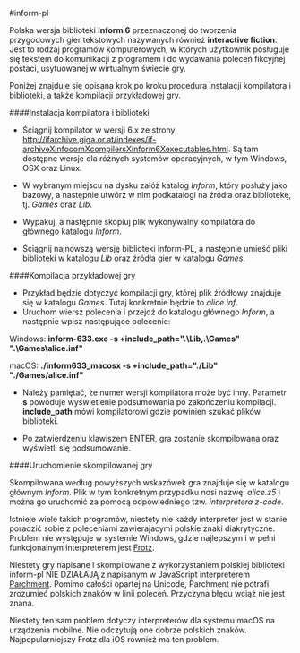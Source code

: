 #inform-pl

Polska wersja biblioteki **Inform 6** przeznaczonej do tworzenia przygodowych gier tekstowych nazywanych również **interactive fiction**. Jest to rodzaj programów komputerowych, w których użytkownik posługuje się tekstem do komunikacji z programem i do wydawania poleceń fikcyjnej postaci, usytuowanej w wirtualnym świecie gry.

Poniżej znajduje się opisana krok po kroku procedura instalacji kompilatora i biblioteki, a także kompilacji przykładowej gry.

####Instalacja kompilatora i biblioteki

- Ściągnij kompilator w wersji 6.x ze strony http://ifarchive.giga.or.at/indexes/if-archiveXinfocomXcompilersXinform6Xexecutables.html. Są tam dostępne wersje dla różnych systemów operacyjnych, w tym Windows, OSX oraz Linux.

- W wybranym miejscu na dysku załóż katalog *Inform*, który posłuży jako bazowy, a następnie utwórz w nim podkatalogi na źródła oraz bibliotekę, tj. *Games* oraz *Lib*.

- Wypakuj, a następnie skopiuj plik wykonywalny kompilatora do głównego katalogu *Inform*.

- Ściągnij najnowszą wersję biblioteki inform-PL, a następnie umieść pliki biblioteki w katalogu *Lib* oraz źródła gier w katalogu *Games*.

####Kompilacja przykładowej gry

- Przykład będzie dotyczyć kompilacji gry, której plik źródłowy znajduje się w katalogu *Games*. Tutaj konkretnie będzie to *alice.inf*.
- Uruchom wiersz polecenia i przejdź do katalogu głównego *Inform*, a następnie wpisz następujące polecenie:

Windows: **inform-633.exe -s +include_path=".\Lib,.\Games" ".\Games\alice.inf"**

macOS: **./inform633_macosx -s +include_path="./Lib" "./Games/alice.inf"**

- Należy pamiętać, że numer wersji kompilatora może być inny. Parametr **s** powoduje wyświetlenie podsumowania po zakończeniu kompilacji. **include_path** mówi kompilatorowi gdzie powinien szukać plików biblioteki.

- Po zatwierdzeniu klawiszem ENTER, gra zostanie skompilowana oraz wyświetli się podsumowanie.

####Uruchomienie skompilowanej gry

Skompilowana według powyższych wskazówek gra znajduje się w katalogu głównym *Inform*. Plik w tym konkretnym przypadku nosi nazwę: *alice.z5* i można go uruchomić za pomocą odpowiedniego tzw. *interpretera z-code*. 

Istnieje wiele takich programów, niestety nie każdy interpreter jest w stanie poradzić sobie z poleceniami zawierajacymi polskie znaki diakrytyczne. Problem nie występuje w systemie Windows, gdzie najlepszym i w pełni funkcjonalnym interpreterem jest <a target="_blank"  href="http://mirror.ifarchive.org/if-archive/infocom/interpreters/frotz/WindowsFrotzInstaller.exe">Frotz</a>.

Niestety gry napisane i skompilowane z wykorzystaniem polskiej biblioteki inform-pl NIE DZIAŁAJĄ z napisanym w JavaScript interpreterem <a href="https://github.com/curiousdannii/parchment/" target="_blank">Parchment</a>. Pomimo całości opartej na Unicode, Parchment nie potrafi zrozumieć polskich znaków w linii poleceń. Przyczyna błędu wciąż nie jest znana.

Niestety ten sam problem dotyczy interpreterów dla systemu macOS na urządzenia mobilne. Nie odczytują one dobrze polskich znaków. Najpopularniejszy Frotz dla iOS również ma ten problem.
